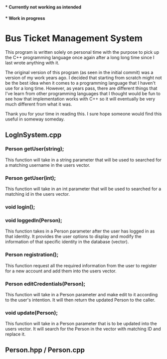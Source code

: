 #### __* Currently not working as intended__
#### __* Work in progress__

# Bus Ticket Management System

This program is written solely on personal time with the purpose to pick up the C++ programming language once again after a long long time since I last wrote anything with it.

The original version of this program (as seen in the initial commit) was a version of my work years ago. I decided that starting from scratch might not be the best idea when it comes to a programming language that I haven't use for a long time. However, as years pass, there are different things that I've learn from other programming languages that I thought would be fun to see how that implementation works with C++ so it will eventually be very much different from what it was.

Thank you for your time in reading this. I sure hope someone would find this useful in someway someday.

## LogInSystem.cpp

### Person getUser(string);
This function will take in a string parameter that will be used to searched for a matching username in the users vector.

### Person getUser(int);
This function will take in an int parameter that will be used to searched for a matching id in the users vector.

### void login();

### void loggedIn(Person);
This function takes in a Person parameter after the user has logged in as that identity. It provides the user options to display and modify the information of that specific identity in the database (vector).

### Person registration();
This function request all the required information from the user to register for a new account and add them into the users vector.

### Person editCredentials(Person);
This function will take in a Person parameter and make edit to it according to the user's intention. It will then return the updated Person to the caller.

### void update(Person);
This function will take in a Person parameter that is to be updated into the users vector. It will search for the Person in the vector with matching ID and replace it.

## Person.hpp / Person.cpp
